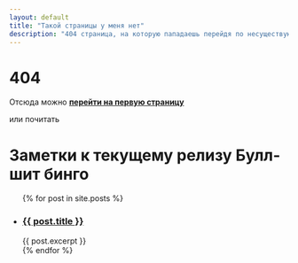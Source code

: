 ```yaml
---
layout: default
title: "Такой страницы у меня нет"
description: "404 страница, на которую пападаешь перейдя по несуществующей ссылке"
---
```

# 404

Отсюда можно **[перейти на первую страницу](/)**

или почитать

<h1>Заметки к текущему релизу Булл-шит бинго</h1>

<ul>
  {% for post in site.posts %}
    <li>
      <h3><a href="{{ post.url }}">{{ post.title }}</a></h3>
      {{ post.excerpt }}
    </li>
  {% endfor %}
</ul>
